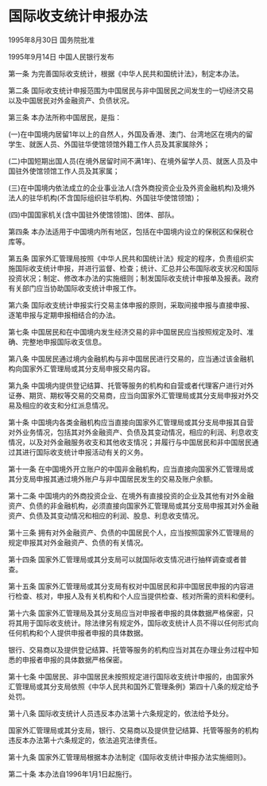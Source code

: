 # 国际收支统计申报办法

1995年8月30日 国务院批准　

1995年9月14日 中国人民银行发布　



第一条 为完善国际收支统计，根据《中华人民共和国统计法》，制定本办法。

第二条 国际收支统计申报范围为中国居民与非中国居民之间发生的一切经济交易以及中国居民对外金融资产、负债状况。

第三条 本办法所称中国居民，是指：

(一)在中国境内居留1年以上的自然人，外国及香港、澳门、台湾地区在境内的留学生、就医人员、外国驻华使馆领馆外籍工作人员及其家属除外；

(二)中国短期出国人员(在境外居留时间不满1年)、在境外留学人员、就医人员及中国驻外使馆领馆工作人员及其家属；

(三)在中国境内依法成立的企业事业法人(含外商投资企业及外资金融机构)及境外法人的驻华机构(不含国际组织驻华机构、外国驻华使馆领馆)；

(四)中国国家机关(含中国驻外使馆领馆)、团体、部队。

第四条 本办法适用于中国境内所有地区，包括在中国境内设立的保税区和保税仓库等。

第五条 国家外汇管理局按照《中华人民共和国统计法》规定的程序，负责组织实施国际收支统计申报，并进行监督、检查；统计、汇总并公布国际收支状况和国际投资状况；制定、修改本办法的实施细则；制发国际收支统计申报单及报表。政府有关部门应当协助国际收支统计申报工作。

第六条 国际收支统计申报实行交易主体申报的原则，采取间接申报与直接申报、逐笔申报与定期申报相结合的办法。

第七条 中国居民和在中国境内发生经济交易的非中国居民应当按照规定及时、准确、完整地申报国际收支信息。

第八条 中国居民通过境内金融机构与非中国居民进行交易的，应当通过该金融机构向国家外汇管理局或其分支局申报交易内容。

第九条 中国境内提供登记结算、托管等服务的机构和自营或者代理客户进行对外证券、期货、期权等交易的交易商，应当向国家外汇管理局或其分支局申报对外交易及相应的收支和分红派息情况。

第十条 中国境内各类金融机构应当直接向国家外汇管理局或其分支局申报其自营对外业务情况，包括其对外金融资产、负债及其变动情况，相应的利润、利息收支情况，以及对外金融服务收支和其他收支情况；并履行与中国居民和非中国居民通过其进行国际收支统计申报活动有关的义务。

第十一条 在中国境外开立账户的中国非金融机构，应当直接向国家外汇管理局或其分支局申报其通过境外账户与非中国居民发生的交易及账户余额。

第十二条 中国境内的外商投资企业、在境外有直接投资的企业及其他有对外金融资产、负债的非金融机构，必须直接向国家外汇管理局或其分支局申报其对外金融资产、负债及其变动情况和相应的利润、股息、利息收支情况。

第十三条 拥有对外金融资产、负债的中国居民个人，应当按照国家外汇管理局的规定申报其对外金融资产、负债的有关情况。

第十四条 国家外汇管理局或其分支局可以就国际收支情况进行抽样调查或者普查。

第十五条 国家外汇管理局或其分支局有权对中国居民和非中国居民申报的内容进行检查、核对，申报人及有关机构和个人应当提供检查、核对所需的资料和便利。

第十六条 国家外汇管理局及其分支局应当对申报者申报的具体数据严格保密，只将其用于国际收支统计。除法律另有规定外，国际收支统计人员不得以任何形式向任何机构和个人提供申报者申报的具体数据。

银行、交易商以及提供登记结算、托管等服务的机构应当对其在办理业务过程中知悉的申报者申报的具体数据严格保密。

第十七条 中国居民、非中国居民未按照规定进行国际收支统计申报的，由国家外汇管理局或其分支局依照《中华人民共和国外汇管理条例》第四十八条的规定给予处罚。

第十八条 国际收支统计人员违反本办法第十六条规定的，依法给予处分。

国家外汇管理局或其分支局，银行、交易商以及提供登记结算、托管等服务的机构违反本办法第十六条规定的，依法追究法律责任。

第十九条 国家外汇管理局根据本办法制定《国际收支统计申报办法实施细则》。

第二十条 本办法自1996年1月1日起施行。